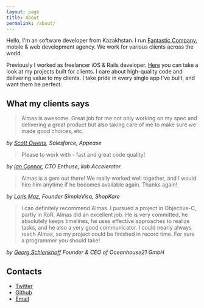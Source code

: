 ```yaml
---
layout: page
title: About
permalink: /about/
---
```


Hello, I'm an software developer from Kazakhstan. I run [Fantastic Company](http://fantasticcompany.co), mobile &amp; web development agency. We work for various clients across the world.

Previously I worked as freelancer iOS &amp; Rails developer. [Here](/projects) you can take a look at my projects built for clients. I care about high-quality code and delivering value to my clients. I take pride in every single app I've built, and want them be perfect.

## What my clients says

> Almas is awesome. Great job for me not only working on my spec and delivering a great product but also taking care of me to make sure we made good choices, etc.

<cite>by [Scott Owens](https://www.linkedin.com/in/iamscottowens), Salesforce, Appease</cite>

> Please to work with - fast and great code quality!

<cite>by [Ian Connor](https://au.linkedin.com/in/iconnor), CTO Enthuse, ilab Accelerator</cite>

> Almas is a gem out there! We really worked well together, and I would hire him anytime if he becomes available again. Thanks again!

<cite>by [Loris Maz](https://www.linkedin.com/in/lorismaz), Founder SimpleVisa, ShopKare</cite>

> I can definitely recommend Almas. I pursued a project in Objective-C, partly in RoR. Almas did an excellent job. He is very committed, he absolutely keeps timelines, he uses effective approaches to realize tasks, and he also a very good communicator. I could nearly always reach Almas, so my project could be finished in record time. For sure a programmer you should take!

<cite>by [Georg Schlenkhoff](https://de.linkedin.com/pub/georg-schlenkhoff/a/a22/617) Founder & CEO of Oceanhouse21 GmbH</cite>

## Contacts

- [Twitter](https://twitter.com/almassapargali)
- [Github](https://github.com/almassapargali)
- [Email](mailto:{{site.email}})
